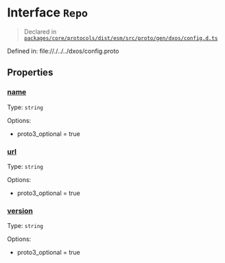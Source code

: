 # Interface `Repo`
> Declared in [`packages/core/protocols/dist/esm/src/proto/gen/dxos/config.d.ts`]()

Defined in:
   file://./../../dxos/config.proto
## Properties
### [name]()
Type: <code>string</code>

Options:
  - proto3_optional = true
### [url]()
Type: <code>string</code>

Options:
  - proto3_optional = true
### [version]()
Type: <code>string</code>

Options:
  - proto3_optional = true